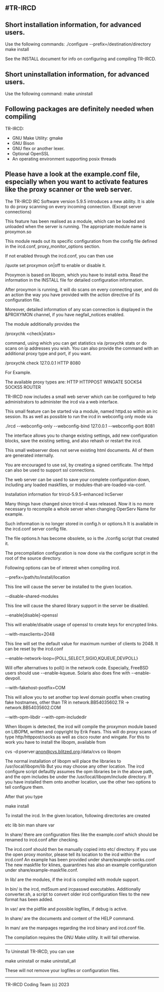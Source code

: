 #TR-IRCD
------

## Short installation information, for advanced users.

Use the following commands:
./configure --prefix=/destination/directory
make install

See the INSTALL document for info on configuring and compiling
TR-IRCD.

## Short uninstallation information, for advanced users.

Use the following command:
make uninstall

## Following packages are definitely needed when compiling 
TR-IRCD:

- GNU Make Utility: gmake
- GNU Bison 
- GNU flex or another lexer.
- Optional OpenSSL
- An operating environment supporting posix threads

## Please have a look at the example.conf file, especially when you want to activate features like the proxy scanner or the web server.

The TR-IRCD IRC Software version 5.9.5 introduces a new ability. It is able to do proxy scanning on every incoming connection. (Except server connections)

This feature has been realised as a module, which can be loaded and unloaded when the server is running. The appropriate module name is proxymon.so

This module reads out its specific configuration from the  config file defined in the ircd.conf, proxy_monitor_options section.

If not enabled through the ircd.conf, you can then use

/quote set proxymon on|off to enable or disable it.

Proxymon is based on libopm, which you have to install extra. Read the information in the INSTALL file for detailed configuration information.

After proxymon is running, it will do scans on every connecting user, and do an action the way you have provided with the action directive of its configuration file.

Moreover, detailed information of any scan connection is displayed in the &PROXYMON channel, if you have negfail_notices enabled.

The module additionally provides the

/proxychk <check|stats> <ip> <type> <port>

command, using which you can get statistics via /proxychk stats or do scans on ip addresses you wish. You can also provide the command with an additional proxy type and port, if you want.

/proxychk check 127.0.0.1 HTTP 8080

For Example.

The available proxy types are:
HTTP
HTTPPOST
WINGATE
SOCKS4
SOCKS5
ROUTER

TR-IRCD now includes a small web server which can be configured to help administrators to administer the ircd via a web interface.

This small feature can be started via a module, named httpd.so within an irc session. Its as well as possible to run the ircd in webconfig only mode via

./ircd --webconfig-only --webconfig-bind 127.0.0.1 --webconfig-port 8081

The interface allows you to change existing settings, add new configuration blocks, save the existing setting, and also rehash or restart the ircd.

This small webserver does not serve existing html documents. All of them are generated internally. 

You are encouraged to use ssl, by creating a signed certificate. The httpd can also be used to support ssl connections.

The web server can be used to save your complete configuration down, including any loaded maskfiles, or modules-that-are-loaded-via-conf.

Installation information for trircd-5.9.5-enhanced IrcServer

Many things have changed since trircd-4 was released. Now it is no more necessary to recompile a whole server when changing OperServ Name for example.

Such information is no longer stored in config.h or options.h It is available in the ircd.conf server config file.

The file options.h has become obsolete, so is the ./config script that created it.

The precompilation configuration is now done via the configure script in the root of the source directory.

Following options can be of interest when compiling ircd.

--prefix=/path/to/install/location

This line will cause the server be installed to the given location.

--disable-shared-modules 

This line will cause the shared library support in the server be disabled.

--enable[disable]-openssl

This will enable/disable usage of openssl to create keys for encrypted links.

--with-maxclients=2048

This line will set the default value for maximum number of clients to 2048. It can be reset by the ircd.conf

--enable-network-loop={POLL,SELECT,SIGIO,KQUEUE,DEVPOLL}

Will offer alternatives to poll() in the network code. Especially, FreeBSD users should use --enable-kqueue. Solaris also does fine with --enable-devpoll.

--with-fakehost-postfix=COM

This will allow you to set another top level domain postfix when creating fake hostnames, other than TR in network.BB54035602.TR -> network.BB54035602.COM

--with-opm-libdir
--with-opm-includedir

When libopm is detected, the ircd will compile the proxymon module based on LIBOPM, written and copyright by Erik Fears. This will do proxy scans of type http/httppost/socks as well as cisco router and wingate. For this to work you have to install the libopm, available from

cvs -d:pserver:anon@cvs.blitzed.org:/data/cvs co libopm

The normal installation of libopm will place the libraries to /usr/local/libopm/lib But you may choose any other location. The ircd configure script defaultly assumes the opm libraries be  in the above path, and the opm includes be under the /usr/local/libopm/include directory. If you have installed them onto another location, use the other two options to tell configure them.

After that you type

make install

To install the ircd. In the given location, following directories are created

etc
lib
bin
man
share
var

In share/ there are configuration files like the example.conf which should be renamed to ircd.conf after checking.

The ircd.conf should then be manually copied into etc/  directory. If you use the open proxy monitor, please tell its location to the ircd within the ircd.conf An example has been provided under share/example-socks.conf The new maskfile for klines, quarantines has also an example configuration under share/example-maskfile.conf.

In lib/ are the modules, if the ircd is compiled with module support.

In bin/ is the ircd, md5sum and ircpasswd executables. Additionally converter.sh, a script to convert older ircd configuration files to the new format has been added.

In var/ are the pidfile and possible logfiles, if debug is active.

In share/ are the documents and content of the HELP command.

In man/ are the manpages regarding the ircd binary and  ircd.conf file.

The compilation requires the GNU Make utility. It will fail otherwise.


*************************************************************

To Uninstall TR-IRCD, you can use

make uninstall
or
make uninstall_all

These will not remove your logfiles or configuration files.

*************************************************************

TR-IRCD Coding Team (c) 2023

